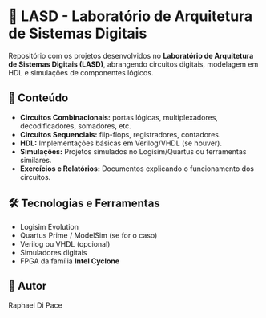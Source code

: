 # 🧰 LASD - Laboratório de Arquitetura de Sistemas Digitais

Repositório com os projetos desenvolvidos no **Laboratório de Arquitetura de Sistemas Digitais (LASD)**, abrangendo circuitos digitais, modelagem em HDL e simulações de componentes lógicos.

## 📂 Conteúdo
- **Circuitos Combinacionais:** portas lógicas, multiplexadores, decodificadores, somadores, etc.
- **Circuitos Sequenciais:** flip-flops, registradores, contadores.
- **HDL:** Implementações básicas em Verilog/VHDL (se houver).
- **Simulações:** Projetos simulados no Logisim/Quartus ou ferramentas similares.
- **Exercícios e Relatórios:** Documentos explicando o funcionamento dos circuitos.

## 🛠️ Tecnologias e Ferramentas
- Logisim Evolution
- Quartus Prime / ModelSim (se for o caso)
- Verilog ou VHDL (opcional)
- Simuladores digitais
- FPGA da família **Intel Cyclone**

## 👤 Autor
Raphael Di Pace
